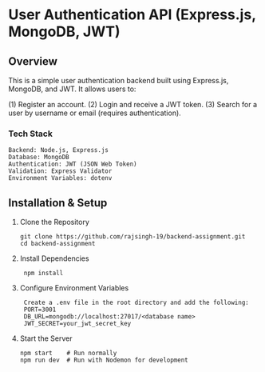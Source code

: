 # User Authentication API (Express.js, MongoDB, JWT)

## Overview
This is a simple user authentication backend built using Express.js, MongoDB, and JWT. It allows users to:
    
(1) Register an account.
(2) Login and receive a JWT token.
(3) Search for a user by username or email (requires authentication).
    
### Tech Stack
    Backend: Node.js, Express.js
    Database: MongoDB
    Authentication: JWT (JSON Web Token)
    Validation: Express Validator
    Environment Variables: dotenv

## Installation & Setup

1. Clone the Repository

       git clone https://github.com/rajsingh-19/backend-assignment.git
       cd backend-assignment

3. Install Dependencies

        npm install

5. Configure Environment Variables

        Create a .env file in the root directory and add the following:
        PORT=3001
        DB_URL=mongodb://localhost:27017/<database name>
        JWT_SECRET=your_jwt_secret_key

7. Start the Server

       npm start    # Run normally
       npm run dev  # Run with Nodemon for development
